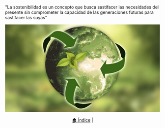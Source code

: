 "La sostenibilidad es un concepto que busca sastifacer las necesidades del presente sin comprometer la capacidad de las generaciones futuras para sastifacer las suyas"

![Sostenibilidad](/UD1/img/mundo-sostenible_2.jpg)

<p align="center">
  <a href="README.md">🏠 Índice</a> |
</p>
